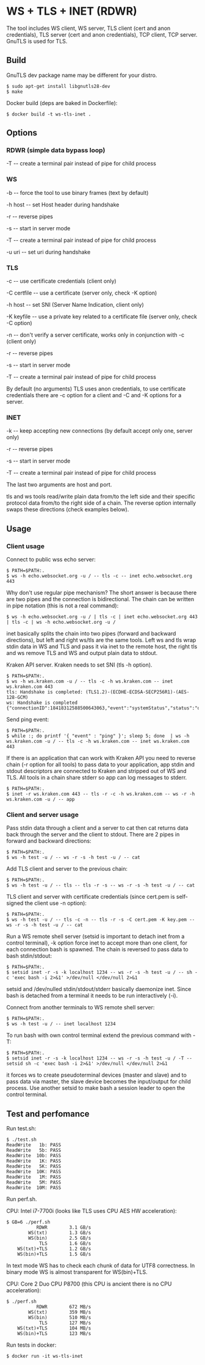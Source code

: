 # WS + TLS + INET (RDWR)

The tool includes WS client, WS server, TLS client (cert and anon credentials), TLS server (cert and anon credentials), TCP client, TCP server. GnuTLS is used for TLS.

## Build

GnuTLS dev package name may be different for your distro.

```
$ sudo apt-get install libgnutls28-dev
$ make
```

Docker build (deps are baked in Dockerfile):

```
$ docker build -t ws-tls-inet .
```

## Options

### RDWR (simple data bypass loop)

-T -- create a terminal pair instead of pipe for child process


### WS

-b -- force the tool to use binary frames (text by default) 

-h host -- set Host header during handshake

-r -- reverse pipes

-s -- start in server mode

-T -- create a terminal pair instead of pipe for child process

-u uri -- set uri during handshake


### TLS

-c -- use certificate credentials (client only) 

-C certfile -- use a certificate (server only, check -K option)

-h host -- set SNI (Server Name Indication, client only)

-K keyfile -- use a private key related to a certificate file (server only, check -C option)

-n -- don't verify a server certificate, works only in conjunction with -c (client only)

-r -- reverse pipes

-s -- start in server mode

-T -- create a terminal pair instead of pipe for child process

By default (no arguments) TLS uses anon credentials, to use certificate credentials there are -c option for a client and -C and -K options for a server.


### INET

-k -- keep accepting new connections (by default accept only one, server only)

-r -- reverse pipes

-s -- start in server mode

-T -- create a terminal pair instead of pipe for child process


The last two arguments are host and port.


tls and ws tools read/write plain data from/to the left side and their specific protocol data from/to the right side of a chain. The reverse option internally swaps these directions (check examples below).

## Usage

### Client usage

Connect to public wss echo server:

```
$ PATH=$PATH:.
$ ws -h echo.websocket.org -u / -- tls -c -- inet echo.websocket.org 443

```

Why don't use regular pipe mechanism? The short answer is because there are two pipes and the connection is bidirectional. The chain can be written in pipe notation (this is not a real command):

```
$ ws -h echo.websocket.org -u / | tls -c | inet echo.websocket.org 443 | tls -c | ws -h echo.websocket.org -u /
```
inet basically splits the chain into two pipes (forward and backward directions), but left and right ws/tls are the same tools. Left ws and tls wrap stdin data in WS and TLS and pass it via inet to the remote host, the right tls and ws remove TLS and WS and output plain data to stdout.


Kraken API server. Kraken needs to set SNI (tls -h option).

```
$ PATH=$PATH:.
$ ws -h ws.kraken.com -u / -- tls -c -h ws.kraken.com -- inet ws.kraken.com 443
tls: Handshake is completed: (TLS1.2)-(ECDHE-ECDSA-SECP256R1)-(AES-128-GCM)
ws: Handshake is completed
{"connectionID":18418312588500643063,"event":"systemStatus","status":"online","version":"1.6.0"}

```

Send ping event:

```
$ PATH=$PATH:.
$ while :; do printf '{ "event" : "ping" }'; sleep 5; done  | ws -h ws.kraken.com -u / -- tls -c -h ws.kraken.com -- inet ws.kraken.com 443

```

If there is an application that can work with Kraken API you need to reverse chain (-r option for all tools) to pass data to your application, app stdin and stdout descriptors are connected to Kraken and stripped out of WS and TLS. All tools in a chain share stderr so app can log messages to stderr.

```
$ PATH=$PATH:.
$ inet -r ws.kraken.com 443 -- tls -r -c -h ws.kraken.com -- ws -r -h ws.kraken.com -u / -- app

```

### Client and server usage

Pass stdin data through a client and a server to cat then cat returns data back through the server and the client to stdout. There are 2 pipes in forward and backward directions:

```
$ PATH=$PATH:.
$ ws -h test -u / -- ws -r -s -h test -u / -- cat
```

Add TLS client and server to the previous chain:
```
$ PATH=$PATH:.
$ ws -h test -u / -- tls -- tls -r -s -- ws -r -s -h test -u / -- cat
```

TLS client and server with certificate credentials (since cert.pem is self-signed the client use -n option):
```
$ PATH=$PATH:.
$ ws -h test -u / -- tls -c -n -- tls -r -s -C cert.pem -K key.pem -- ws -r -s -h test -u / -- cat
```


Run a WS remote shell server (setsid is important to detach inet from a control terminal), -k option force inet to accept more than one client, for each connection bash is spawned. The chain is reversed to pass data to bash stdin/stdout:

```
$ PATH=$PATH:.
$ setsid inet -r -s -k localhost 1234 -- ws -r -s -h test -u / -- sh -c 'exec bash -i 2>&1' >/dev/null </dev/null 2>&1
```

setsid and /dev/nulled stdin/stdout/stderr basically daemonize inet. Since bash is detached from a terminal it needs to be run interactively (-i).

Connect from another terminals to WS remote shell server:
```
$ PATH=$PATH:.
$ ws -h test -u / -- inet localhost 1234
```

To run bash with own control terminal extend the previous command with -T:
```
$ PATH=$PATH:.
$ setsid inet -r -s -k localhost 1234 -- ws -r -s -h test -u / -T -- setsid sh -c 'exec bash -i 2>&1' >/dev/null </dev/null 2>&1
```

it forces ws to create pseudoterminal devices (master and slave) and to pass data via master, the slave device becomes the input/output for child process. Use another setsid to make bash a session leader to open the control terminal.


## Test and perfomance

Run test.sh:

```
$ ./test.sh 
ReadWrite   1b: PASS
ReadWrite   5b: PASS
ReadWrite  10b: PASS
ReadWrite   1K: PASS
ReadWrite   5K: PASS
ReadWrite  10K: PASS
ReadWrite   1M: PASS
ReadWrite   5M: PASS
ReadWrite  10M: PASS

```

Run perf.sh.

CPU: Intel i7-7700i (looks like TLS uses CPU AES HW acceleration):

```
$ GB=6 ./perf.sh 
           RDWR        3.1 GB/s
        WS(txt)        1.3 GB/s
        WS(bin)        2.5 GB/s
            TLS        1.6 GB/s
    WS(txt)+TLS        1.2 GB/s
    WS(bin)+TLS        1.5 GB/s
```
In text mode WS has to check each chunk of data for UTF8 correctness. In binary mode WS is almost transparent for WS(bin)+TLS.


CPU: Core 2 Duo CPU P8700 (this CPU is ancient there is no CPU acceleration):

```
$ ./perf.sh 
           RDWR        672 MB/s
        WS(txt)        359 MB/s
        WS(bin)        510 MB/s
            TLS        127 MB/s
    WS(txt)+TLS        104 MB/s
    WS(bin)+TLS        123 MB/s
```


Run tests in docker:

```
$ docker run -it ws-tls-inet
```

